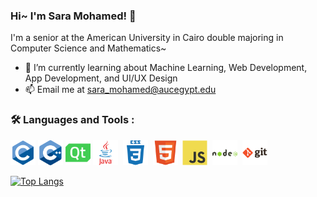 ### Hi~ I'm Sara Mohamed! 🌷

<!--
**saraa-mohamedd/saraa-mohamedd** is a ✨ _special_ ✨ repository because its `README.md` (this file) appears on your GitHub profile.

Here are some ideas to get you started:
- 👯 I’m looking to collaborate on ...
- 💬 Ask me about ...
- 😄 Pronouns: ...
- ⚡ Fun fact: ...
-->

I'm a senior at the American University in Cairo double majoring in Computer Science and Mathematics~

- 🌱 I’m currently learning about Machine Learning, Web Development, App Development, and UI/UX Design
- 📫 Email me at sara_mohamed@aucegypt.edu

### :hammer_and_wrench: Languages and Tools :
<div>
  <img src="https://github.com/devicons/devicon/blob/master/icons/c/c-original.svg" title = "C" width = "40" height="40"/>
  <img src="https://github.com/devicons/devicon/blob/master/icons/cplusplus/cplusplus-original.svg" title = "C++" width = "40" height="40"/>
  <img src="https://github.com/devicons/devicon/blob/master/icons/qt/qt-original.svg" title = "QT" width = "40" height="40"/>
  <img src="https://github.com/devicons/devicon/blob/master/icons/java/java-original-wordmark.svg" title="Java" alt="Java" width="40" height="40"/>&nbsp;
  <img src="https://github.com/devicons/devicon/blob/master/icons/css3/css3-plain-wordmark.svg"  title="CSS3" alt="CSS" width="40" height="40"/>&nbsp;
  <img src="https://github.com/devicons/devicon/blob/master/icons/html5/html5-original.svg" title="HTML5" alt="HTML" width="40" height="40"/>&nbsp;
  <img src="https://github.com/devicons/devicon/blob/master/icons/javascript/javascript-original.svg" title="JavaScript" alt="JavaScript" width="40" height="40"/>&nbsp;
  <img src="https://github.com/devicons/devicon/blob/master/icons/nodejs/nodejs-original-wordmark.svg" title="NodeJS" alt="NodeJS" width="40" height="40"/>&nbsp;
  <img src="https://github.com/devicons/devicon/blob/master/icons/git/git-original-wordmark.svg" title="Git" **alt="Git" width="40" height="40"/>
</div>

[![Top Langs](https://github-readme-stats.vercel.app/api/top-langs/?username=saraa-mohamedd&layout=compact&theme=vue)](https://github.com/anuraghazra/github-readme-stats)
